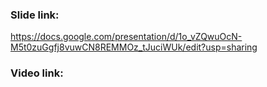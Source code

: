 ### Slide link:
https://docs.google.com/presentation/d/1o_vZQwuOcN-M5t0zuGgfj8vuwCN8REMMOz_tJuciWUk/edit?usp=sharing

### Video link:
